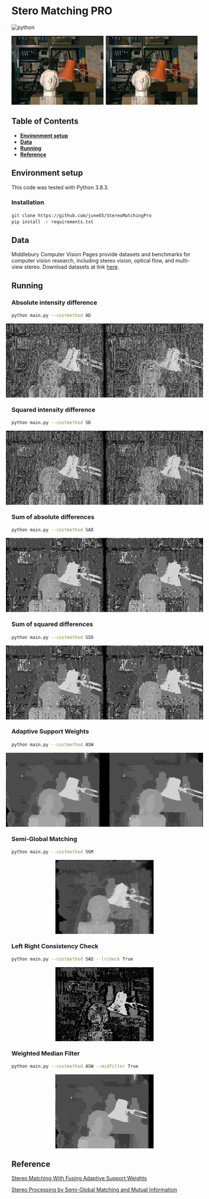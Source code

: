 # **Stero Matching PRO** 
![python](https://img.shields.io/badge/Python-14354C?style=for-the-badge&logo=python&logoColor=white)

<div align="center">

![teaser](assets/teaser.png)

</div>

## **Table of Contents** 
- [**Environment setup**](#environment-setup)
- [**Data**](#data)
- [**Running**](#running)
- [**Reference**](#Reference)

## **Environment setup**
This code was tested with Python 3.8.3.
### Installation

```bash
git clone https://github.com/june65/StereoMatchingPro
pip install -r requirements.txt
```

## **Data**
Middlebury Computer Vision Pages provide datasets and benchmarks for computer vision research, including stereo vision, optical flow, and multi-view stereo. Download datasets at link [here](https://vision.middlebury.edu/stereo/data/scenes2001/). 


## **Running**
### Absolute intensity difference
```bash
python main.py --costmethod AD
```

<div style="display: flex; justify-content: center;">
    <img src="assets/AD_left_disparity.png" alt="Image 1" style="height: 200px;"/>
    <img src="assets/AD_right_disparity.png" alt="Image 2" style="height: 200px;"/>
</div>

### Squared intensity difference
```bash
python main.py --costmethod SD
```

<div style="display: flex; justify-content: center;">
    <img src="assets/SD_left_disparity.png" alt="Image 1" style="height: 200px;"/>
    <img src="assets/SD_right_disparity.png" alt="Image 2" style="height: 200px;"/>
</div>


### Sum of absolute differences
```bash
python main.py --costmethod SAD
```

<div style="display: flex; justify-content: center;">
    <img src="assets/SAD_left_disparity.png" alt="Image 1" style="height: 200px;"/>
    <img src="assets/SAD_right_disparity.png" alt="Image 2" style="height: 200px;"/>
</div>

### Sum of squared differences
```bash
python main.py --costmethod SSD
```

<div style="display: flex; justify-content: center;">
    <img src="assets/SSD_left_disparity.png" alt="Image 1" style="height: 200px;"/>
    <img src="assets/SSD_right_disparity.png" alt="Image 2" style="height: 200px;"/>
</div>

### Adaptive Support Weights
```bash
python main.py --costmethod ASW
```

<div style="display: flex; justify-content: center;">
    <img src="assets/ASW_left_disparity_33.png" alt="Image 1" style="height: 200px;"/>
    <img src="assets/ASW_right_disparity_33.png" alt="Image 2" style="height: 200px;"/>
</div>

### Semi-Global Matching
```bash
python main.py --costmethod SGM
```

<div style="display: flex; justify-content: center;">
    <img src="assets/SGM_aggregated_volume.png" alt="Image 1" style="height: 200px;"/>
</div>

### Left Right Consistency Check
```bash
python main.py --costmethod SAD --lrcheck True
```

<div style="display: flex; justify-content: center;">
    <img src="assets/LR_check_SAD_aggregated_disparity.png" alt="Image 1" style="height: 200px;"/>
</div>

### Weighted Median Filter
```bash
python main.py --costmethod ASW --midfilter True
```

<div style="display: flex; justify-content: center;">
    <img src="assets/Mid_filter_ASW_aggregated_disparity.png" alt="Image 1" style="height: 200px;"/>
</div>

## **Reference**
[Stereo Matching With Fusing Adaptive Support Weights](https://ieeexplore.ieee.org/document/8712528)

[Stereo Processing by Semi-Global Matching and Mutual Information](https://core.ac.uk/download/pdf/11134866.pdf)













